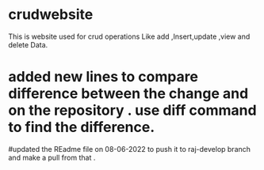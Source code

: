 # crudwebsite
This is website used for crud operations
Like add ,Insert,update ,view and delete Data.
# added new lines to compare difference between the change and on the repository . use diff command to find the difference.

#updated the REadme file on 08-06-2022 to push it to raj-develop branch and make a pull from that .
